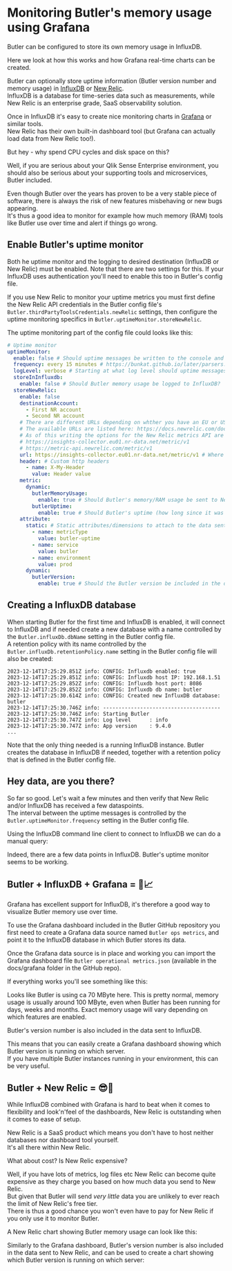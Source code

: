 # Monitoring Butler's memory usage using Grafana

Butler can be configured to store its own memory usage in InfluxDB.

Here we look at how this works and how Grafana real-time charts can be created.

Butler can optionally store uptime information (Butler version number and memory usage) in [InfluxDB](https://docs.influxdata.com/influxdb/v1/) or [New Relic](https://newrelic.com).  
InfluxDB is a database for time-series data such as measurements, while New Relic is an enterprise grade, SaaS observability solution.

Once in InfluxDB it's easy to create nice monitoring charts in [Grafana](https://grafana.com/) or similar tools.  
New Relic has their own built-in dashboard tool (but Grafana can actually load data from New Relic too!).

But hey - why spend CPU cycles and disk space on this?

Well, if you are serious about your Qlik Sense Enterprise environment, you should also be serious about your supporting tools and microservices, Butler included.

Even though Butler over the years has proven to be a very stable piece of software, there is always the risk of new features misbehaving or new bugs appearing.  
It's thus a good idea to monitor for example how much memory (RAM) tools like Butler use over time and alert if things go wrong.

## Enable Butler's uptime monitor

Both he uptime monitor and the logging to desired destination (InfluxDB or New Relic) must be enabled. Note that there are two settings for this. If your InfluxDB uses authentication you'll need to enable this too in Butler's config file.

If you use New Relic to monitor your uptime metrics you must first define the New Relic API credentials in the Butler config file's `Butler.thirdPartyToolsCredentials.newRelic` settings, then configure the uptime monitoring specifics in `Butler.uptimeMonitor.storeNewRelic`.

The uptime monitoring part of the config file could looks like this:

```yaml
# Uptime monitor
uptimeMonitor:
  enable: false # Should uptime messages be written to the console and log files?
  frequency: every 15 minutes # https://bunkat.github.io/later/parsers.html
  logLevel: verbose # Starting at what log level should uptime messages be shown?
  storeInInfluxdb:
    enable: false # Should Butler memory usage be logged to InfluxDB?
  storeNewRelic:
    enable: false
    destinationAccount:
      - First NR account
      - Second NR account
    # There are different URLs depending on whther you have an EU or US region New Relic account.
    # The available URLs are listed here: https://docs.newrelic.com/docs/accounts/accounts-billing/account-setup/choose-your-data-center/
    # As of this writing the options for the New Relic metrics API are
    # https://insights-collector.eu01.nr-data.net/metric/v1
    # https://metric-api.newrelic.com/metric/v1
    url: https://insights-collector.eu01.nr-data.net/metric/v1 # Where should uptime data be sent?
    header: # Custom http headers
      - name: X-My-Header
        value: Header value
    metric:
      dynamic:
        butlerMemoryUsage:
          enable: true # Should Butler's memory/RAM usage be sent to New Relic?
        butlerUptime:
          enable: true # Should Butler's uptime (how long since it was started) be sent to New Relic?
    attribute:
      static: # Static attributes/dimensions to attach to the data sent to New Relic.
        - name: metricType
          value: butler-uptime
        - name: service
          value: butler
        - name: environment
          value: prod
      dynamic:
        butlerVersion:
          enable: true # Should the Butler version be included in the data sent to New Relic?
```

## Creating a InfluxDB database

When starting Butler for the first time and InfluxDB is enabled, it will connect to InfluxDB and if needed create a new database with a name controlled by the `Butler.influxDb.dbName` setting in the Butler config file.  
A retention policy with its name controlled by the `Butler.influxDb.retentionPolicy.name` setting in the Butler config file will also be created:

```text
2023-12-14T17:25:29.851Z info: CONFIG: Influxdb enabled: true
2023-12-14T17:25:29.851Z info: CONFIG: Influxdb host IP: 192.168.1.51
2023-12-14T17:25:29.852Z info: CONFIG: Influxdb host port: 8086
2023-12-14T17:25:29.852Z info: CONFIG: Influxdb db name: butler
2023-12-14T17:25:30.614Z info: CONFIG: Created new InfluxDB database: butler
2023-12-14T17:25:30.746Z info: --------------------------------------
2023-12-14T17:25:30.746Z info: Starting Butler
2023-12-14T17:25:30.747Z info: Log level      : info
2023-12-14T17:25:30.747Z info: App version    : 9.4.0
...
```

Note that the only thing needed is a running InfluxDB instance. Butler creates the database in InfluxDB if needed, together with a retention policy that is defined in the Butler config file.

## Hey data, are you there?

So far so good. Let's wait a few minutes and then verify that New Relic and/or InfluxDB has received a few dataspoints.  
The interval between the uptime messages is controlled by the `Butler.uptimeMonitor.frequency` setting in the Butler config file.

Using the InfluxDB command line client to connect to InfluxDB we can do a manual query:

<ResponsiveImage 
  src="/img/examples/butler-new-influxdb-2.png" 
  alt="Manual query of Butler data in InfluxDB"
  maxWidth="900px"
/>

Indeed, there are a few data points in InfluxDB. Butler's uptime monitor seems to be working.

## Butler + InfluxDB + Grafana = 🎉📈

Grafana has excellent support for InfluxDB, it's therefore a good way to visualize Butler memory use over time.

To use the Grafana dashboard included in the Butler GitHub repository you first need to create a Grafana data source named `Butler ops metrics`, and point it to the InfluxDB database in which Butler stores its data.

Once the Grafana data source is in place and working you can import the Grafana dashboard file `Butler operational metrics.json` (available in the docs/grafana folder in the GitHub repo).

If everything works you'll see something like this:

<ResponsiveImage 
  src="/img/examples/butler-grafana-1.png" 
  alt="Butler memory metrics in Grafana"
  maxWidth="900px"
/>

Looks like Butler is using ca 70 MByte here. This is pretty normal, memory usage is usually around 100 MByte, even when Butler has been running for days, weeks and months. Exact memory usage will vary depending on which features are enabled.

Butler's version number is also included in the data sent to InfluxDB.

This means that you can easily create a Grafana dashboard showing which Butler version is running on which server.  
If you have multiple Butler instances running in your environment, this can be very useful.

<ResponsiveImage 
  src="/img/examples/butler-grafana-versions-1.png" 
  alt="Butler version number in Grafana"
  maxWidth="900px"
/>

## Butler + New Relic = 😎🌟

While InfluxDB combined with Grafana is hard to beat when it comes to flexibility and look'n'feel of the dashboards, New Relic is outstanding when it comes to ease of setup.

New Relic is a SaaS product which means you don't have to host neither databases nor dashboard tool yourself.  
It's all there within New Relic.

What about cost? Is New Relic expensive?

Well, if you have lots of metrics, log files etc New Relic can become quite expensive as they charge you based on how much data you send to New Relic.  
But given that Butler will send _very little_ data you are unlikely to ever reach the limit of New Relic's free tier.  
There is thus a good chance you won't even have to pay for New Relic if you only use it to monitor Butler.

A New Relic chart showing Butler memory usage can look like this:

<ResponsiveImage 
  src="/img/butler-memory-usage-new-relic-1.png" 
  alt="Butler memory usage in New Relic dashboard"
  maxWidth="900px"
/>

Similarly to the Grafana dashboard, Butler's version number is also included in the data sent to New Relic, and can be used to create a chart showing which Butler version is running on which server:

<ResponsiveImage 
  src="/img/examples/butler-new-relic-versions-1.png" 
  alt="Butler version numbers in New Relic dashboard"
  maxWidth="900px"
/>
